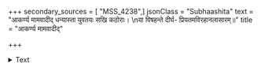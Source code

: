 +++
secondary_sources = [ "MSS_4238",]
jsonClass = "Subhaashita"
text = "आकर्ण्य मामवादीद् धन्यास्ता युवतयः सखि कठोराः।  \nया विषहन्ते दीर्घ- प्रियतमविरहानलासारम्॥"
title = "आकर्ण्य मामवादीद्"

+++

<details><summary>Text</summary>

आकर्ण्य मामवादीद् धन्यास्ता युवतयः सखि कठोराः।  
या विषहन्ते दीर्घ- प्रियतमविरहानलासारम्॥
</details>
